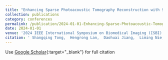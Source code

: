 ```yaml
---
title: "Enhancing Sparse Photoacoustic Tomography Reconstruction with Score-Based Generative Models"
collection: publications
category: conferences
permalink: /publication/2024-01-01-Enhancing-Sparse-Photoacoustic-Tomography-Reconstruction-with-Score-Based-Generative-Models
date: 2024-01-01
venue: '2024 IEEE International Symposium on Biomedical Imaging (ISBI)'
citation: ' Shangqing Tong,  Hengrong Lan,  Daohuai Jiang,  Liming Nie,  Jianwen Luo,  Fei Gao, &quot;Enhancing Sparse Photoacoustic Tomography Reconstruction with Score-Based Generative Models.&quot; 2024 IEEE International Symposium on Biomedical Imaging (ISBI), 2024.'
---
```

Use [Google Scholar](https://scholar.google.com/scholar?q=Enhancing+Sparse+Photoacoustic+Tomography+Reconstruction+with+Score+Based+Generative+Models){:target="_blank"} for full citation